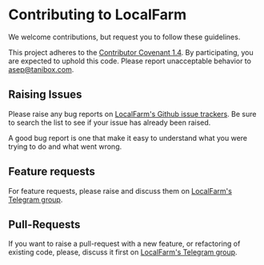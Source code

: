 # Contributing to LocalFarm

We welcome contributions, but request you to follow these guidelines.

This project adheres to the [Contributor Covenant 1.4](code-of-conduct.md). By participating, you are expected to uphold this code. Please report unacceptable behavior to [asep@tanibox.com](mailto:asep@tanibox.com).

## Raising Issues

Please raise any bug reports on [LocalFarm's Github issue trackers](https://github.com/Tanibox/tania-core/issues). Be sure to search the list to see if your issue has already been raised.

A good bug report is one that make it easy to understand what you were trying to do and what went wrong.

## Feature requests

For feature requests, please raise and discuss them on [LocalFarm's Telegram group](https://t.me/usetania).

## Pull-Requests

If you want to raise a pull-request with a new feature, or refactoring of existing code, please, discuss it first on [LocalFarm's Telegram group](https://t.me/usetania).